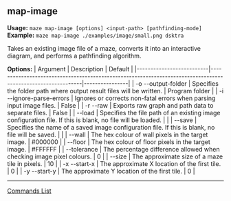## map-image
**Usage:** `maze map-image [options] <input-path> [pathfinding-mode]`  
**Example:** `maze map-image ./examples/image/small.png dsktra`

Takes an existing image file of a maze, converts it into an interactive diagram, and performs a pathfinding algorithm.

**Options:**
| Argument                 | Description                                                                                                 | Default        |
|--------------------------|-------------------------------------------------------------------------------------------------------------|----------------|
| -o --output-folder       | Specifies the folder path where output result files will be written.                                        | Program folder |
| -i --ignore-parse-errors | Ignores or corrects non-fatal errors when parsing input image files.                                        | False          |
| -r --raw                 | Exports raw graph and path data to separate files.                                                          | False          |
| --load                   | Specifies the file path of an existing image configuration file.  If this is blank, no file will be loaded. |                |
| --save                   | Specifies the name of a saved image configuration file.  If this is blank, no file will be saved.           |                |
| --wall                   | The hex colour of wall pixels in the target image.                                                          | #000000        |
| --floor                  | The hex colour of floor pixels in the target image.                                                         | #FFFFFF        |
| --tolerance              | The percentage difference allowed when checking image pixel colours.                                        | 0              |
| --size                   | The approximate size of a maze tile in pixels.                                                              | 10             |
| -x --start-x             | The approximate X location of the first tile.                                                               | 0              |
| -y --start-y             | The approximate Y location of the first tile.                                                               | 0              |

---

[Commands List](./readme.md)